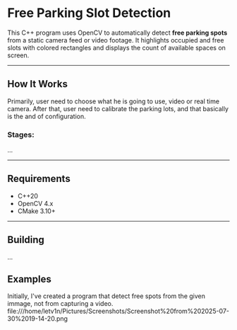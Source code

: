 # Free Parking Slot Detection

This C++ program uses OpenCV to automatically detect **free parking spots** from a static camera feed or video footage. It highlights occupied and free slots with colored rectangles and displays the count of available spaces on screen.

---

## How It Works
Primarily, user need to choose what he is going to use, video or real time camera. After that, user need to calibrate the parking lots, and that basically is the and of configuration.

### **Stages**:
...

---

## Requirements

- C++20
- OpenCV 4.x
- CMake 3.10+

---

## Building
...


## Examples
Initially, I've created a program that detect free spots from the given immage, not from capturing a video.
file:///home/letv1n/Pictures/Screenshots/Screenshot%20from%202025-07-30%2019-14-20.png
